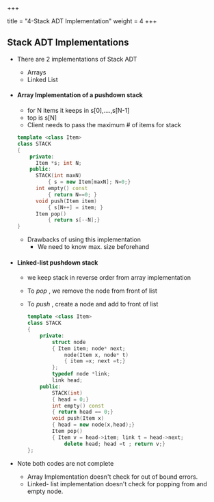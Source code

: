 +++

title = "4-Stack ADT Implementation"
weight = 4
+++

## Stack ADT Implementations

- There are 2 implementations of Stack ADT

  - Arrays
  - Linked List

- #### **Array Implementation of a pushdown stack**

  - for N items it keeps in s[0],....,s[N-1]
  - top is s[N]
  - Client needs to pass the maximum # of items for stack

  ````c++
  template <class Item>
  class STACK
  {
      private:
      	Item *s; int N;
      public:
      	STACK(int maxN)
          	{ s = new Item[maxN]; N=0;}
      	int empty() const
          	{ return N==0; }
      	void push(Item item)
          	{ s[N++] = item; }
      	Item pop()
          	{ return s[--N];}
  }
  ````

  - Drawbacks of using this implementation
    - We need to know max. size beforehand

- #### Linked-list pushdown stack

  - we keep stack in reverse order from array implementation

  - To *pop* , we remove the node from front of list

  - To *push* , create a node and add to front of list

    ````c++
    template <class Item>
    class STACK
    {
        private:
        	struct node
            { Item item; node* next;
            	node(Item x, node* t)
                { item =x; next =t;}
            };
        	typedef node *link;
        	link head;
        public:
        	STACK(int)
            { head = 0;}
        	int empty() const
            { return head == 0;}
        	void push(Item x)
            { head = new node(x,head);}
        	Item pop()
            { Item v = head->item; link t = head->next;
            	delete head; head =t ; return v;}
    };
    ````

- Note both codes are not complete

  - Array Implementation doesn't check for out of bound errors.
  - Linked- list implementation doesn't check for popping from and empty node.